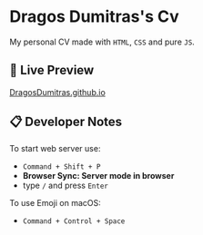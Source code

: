 # Dragos Dumitras's Cv

My personal CV made with `HTML`, `CSS` and pure `JS`.

## 🚀 Live Preview

[DragosDumitras.github.io](https://DragosDumitras.github.io/)

## 📋 Developer Notes

To start web server use:

- `Command + Shift + P`
- **Browser Sync: Server mode in browser**
- type `/` and press `Enter`

To use Emoji on macOS:

- `Command + Control + Space`
